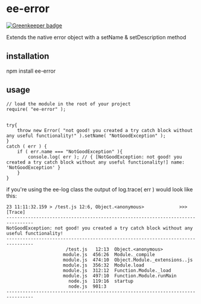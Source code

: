 # ee-error

[![Greenkeeper badge](https://badges.greenkeeper.io/eventEmitter/ee-error.svg)](https://greenkeeper.io/)

Extends the native error object with a setName & setDescription method

## installation

npm install ee-error

## usage
	
	// load the module in the root of your project
	require( "ee-error" );


	try{
		throw new Error( "not good! you created a try catch block without any useful functionality!" ).setName( "NotGoodException" );
	}
	catch ( err ) {
		if ( err.name === "NotGoodException" ){
			console.log( err ); // { [NotGoodException: not good! you created a try catch block without any useful functionality!] name: 'NotGoodException' }
		}
	}


if you're using the ee-log class the output of log.trace( err ) would look like this:

	23 11:11:32.159 > /test.js 12:6, Object.<anonymous>             >>> [Trace]
	--------------------------------------------------------------------------------
	NotGoodException: not good! you created a try catch block without any useful functionality!
	--------------------------------------------------------------------------------
	                      /test.js   12:13  Object.<anonymous>
	                     module.js  456:26  Module._compile
	                     module.js  474:10  Object.Module._extensions..js
	                     module.js  356:32  Module.load
	                     module.js  312:12  Function.Module._load
	                     module.js  497:10  Function.Module.runMain
	                       node.js  119:16  startup
	                       node.js  901:3   
	--------------------------------------------------------------------------------



